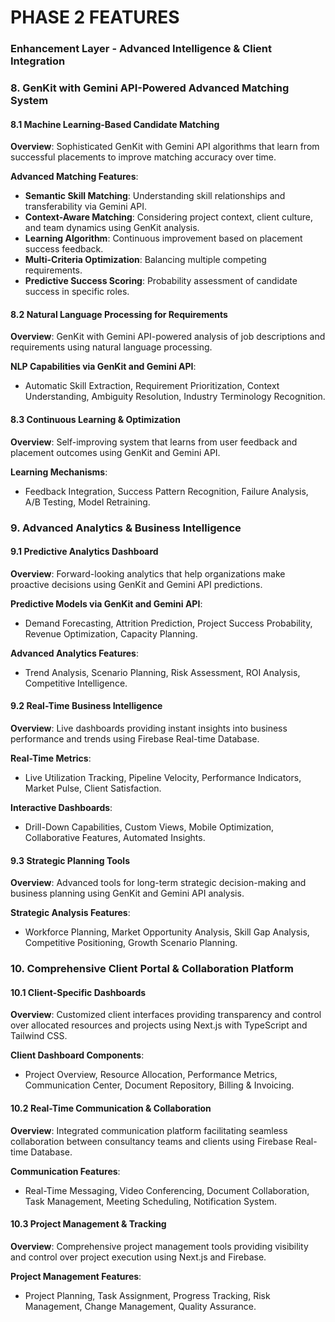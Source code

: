 # PHASE 2 FEATURES
### Enhancement Layer - Advanced Intelligence & Client Integration

### 8. GenKit with Gemini API-Powered Advanced Matching System

#### 8.1 Machine Learning-Based Candidate Matching
**Overview**: Sophisticated GenKit with Gemini API algorithms that learn from successful placements to improve matching accuracy over time.

**Advanced Matching Features**:
- **Semantic Skill Matching**: Understanding skill relationships and transferability via Gemini API.
- **Context-Aware Matching**: Considering project context, client culture, and team dynamics using GenKit analysis.
- **Learning Algorithm**: Continuous improvement based on placement success feedback.
- **Multi-Criteria Optimization**: Balancing multiple competing requirements.
- **Predictive Success Scoring**: Probability assessment of candidate success in specific roles.

#### 8.2 Natural Language Processing for Requirements
**Overview**: GenKit with Gemini API-powered analysis of job descriptions and requirements using natural language processing.

**NLP Capabilities via GenKit and Gemini API**:
- Automatic Skill Extraction, Requirement Prioritization, Context Understanding, Ambiguity Resolution, Industry Terminology Recognition.

#### 8.3 Continuous Learning & Optimization
**Overview**: Self-improving system that learns from user feedback and placement outcomes using GenKit and Gemini API.

**Learning Mechanisms**:
- Feedback Integration, Success Pattern Recognition, Failure Analysis, A/B Testing, Model Retraining.

### 9. Advanced Analytics & Business Intelligence

#### 9.1 Predictive Analytics Dashboard
**Overview**: Forward-looking analytics that help organizations make proactive decisions using GenKit and Gemini API predictions.

**Predictive Models via GenKit and Gemini API**:
- Demand Forecasting, Attrition Prediction, Project Success Probability, Revenue Optimization, Capacity Planning.

**Advanced Analytics Features**:
- Trend Analysis, Scenario Planning, Risk Assessment, ROI Analysis, Competitive Intelligence.

#### 9.2 Real-Time Business Intelligence
**Overview**: Live dashboards providing instant insights into business performance and trends using Firebase Real-time Database.

**Real-Time Metrics**:
- Live Utilization Tracking, Pipeline Velocity, Performance Indicators, Market Pulse, Client Satisfaction.

**Interactive Dashboards**:
- Drill-Down Capabilities, Custom Views, Mobile Optimization, Collaborative Features, Automated Insights.

#### 9.3 Strategic Planning Tools
**Overview**: Advanced tools for long-term strategic decision-making and business planning using GenKit and Gemini API analysis.

**Strategic Analysis Features**:
- Workforce Planning, Market Opportunity Analysis, Skill Gap Analysis, Competitive Positioning, Growth Scenario Planning.

### 10. Comprehensive Client Portal & Collaboration Platform

#### 10.1 Client-Specific Dashboards
**Overview**: Customized client interfaces providing transparency and control over allocated resources and projects using Next.js with TypeScript and Tailwind CSS.

**Client Dashboard Components**:
- Project Overview, Resource Allocation, Performance Metrics, Communication Center, Document Repository, Billing & Invoicing.

#### 10.2 Real-Time Communication & Collaboration
**Overview**: Integrated communication platform facilitating seamless collaboration between consultancy teams and clients using Firebase Real-time Database.

**Communication Features**:
- Real-Time Messaging, Video Conferencing, Document Collaboration, Task Management, Meeting Scheduling, Notification System.

#### 10.3 Project Management & Tracking
**Overview**: Comprehensive project management tools providing visibility and control over project execution using Next.js and Firebase.

**Project Management Features**:
- Project Planning, Task Assignment, Progress Tracking, Risk Management, Change Management, Quality Assurance.
